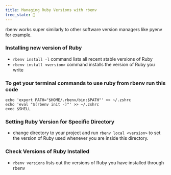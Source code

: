 ```yaml
---
title: Managing Ruby Versions with rbenv
tree_state: 🌱
---
```


rbenv works super similarly to other software version managers like pyenv for example.

### Installing new version of Ruby
- `rbenv install -l` command lists all recent stable versions of Ruby
- `rbenv install <version>` command installs the version of Ruby you write


### To get your terminal commands to use ruby from rbenv run this code
```
echo 'export PATH="$HOME/.rbenv/bin:$PATH"' >> ~/.zshrc
echo 'eval "$(rbenv init -)"' >> ~/.zshrc
exec $SHELL
```

### Setting Ruby Version for Specific Directory
- change directory to your project and run `rbenv local <version>` to set the version of Ruby used whenever you are inside this directory.


### Check Versions of Ruby Installed
- `rbenv versions` lists out the versions of Ruby you have installed through rbenv